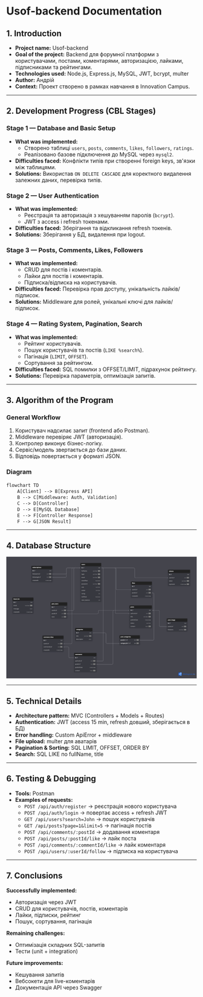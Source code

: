 # Usof-backend Documentation

## 1. Introduction
- **Project name:** Usof-backend  
- **Goal of the project:** Backend для форумної платформи з користувачами, постами, коментарями, авторизацією, лайками, підписниками та рейтингами.  
- **Technologies used:** Node.js, Express.js, MySQL, JWT, bcrypt, multer  
- **Author:** Андрій  
- **Context:** Проект створено в рамках навчання в Innovation Campus.

---

## 2. Development Progress (CBL Stages)

### Stage 1 — Database and Basic Setup
- **What was implemented:**  
  - Створено таблиці `users`, `posts`, `comments`, `likes`, `followers`, `ratings`.  
  - Реалізовано базове підключення до MySQL через `mysql2`.  
- **Difficulties faced:** Конфлікти типів при створенні foreign keys, зв'язки між таблицями.  
- **Solutions:** Використав `ON DELETE CASCADE` для коректного видалення залежних даних, перевірка типів.

### Stage 2 — User Authentication
- **What was implemented:**  
  - Реєстрація та авторизація з хешуванням паролів (`bcrypt`).  
  - JWT з access і refresh токенами.  
- **Difficulties faced:** Зберігання та відкликання refresh токенів.  
- **Solutions:** Зберігання у БД, видалення при logout.

### Stage 3 — Posts, Comments, Likes, Followers
- **What was implemented:**  
  - CRUD для постів і коментарів.  
  - Лайки для постів і коментарів.  
  - Підписка/відписка на користувачів.  
- **Difficulties faced:** Перевірка прав доступу, унікальність лайків/підписок.  
- **Solutions:** Middleware для ролей, унікальні ключі для лайків/підписок.

### Stage 4 — Rating System, Pagination, Search
- **What was implemented:**  
  - Рейтинг користувачів.  
  - Пошук користувачів та постів (`LIKE %search%`).  
  - Пагінація (`LIMIT`, `OFFSET`).  
  - Сортування за рейтингом.  
- **Difficulties faced:** SQL помилки з OFFSET/LIMIT, підрахунок рейтингу.  
- **Solutions:** Перевірка параметрів, оптимізація запитів.

---

## 3. Algorithm of the Program

### General Workflow
1. Користувач надсилає запит (frontend або Postman).
2. Middleware перевіряє JWT (авторизація).
3. Контролер виконує бізнес-логіку.
4. Сервіс/модель звертається до бази даних.
5. Відповідь повертається у форматі JSON.

### Diagram
```mermaid
flowchart TD
    A[Client] --> B[Express API]
    B --> C[Middleware: Auth, Validation]
    C --> D[Controller]
    D --> E[MySQL Database]
    E --> F[Controller Response]
    F --> G[JSON Result]
```

---

## 4. Database Structure

![DataBase](screenshots/DataBase.png)  

---

## 5. Technical Details

- **Architecture pattern:** MVC (Controllers + Models + Routes)
- **Authentication:** JWT (access 15 min, refresh довший, зберігається в БД)
- **Error handling:** Custom ApiError + middleware
- **File upload:** multer для аватарів
- **Pagination & Sorting:** SQL LIMIT, OFFSET, ORDER BY
- **Search:** SQL LIKE по fullName, title

---

## 6. Testing & Debugging

- **Tools:** Postman
- **Examples of requests:**
  - `POST /api/auth/register` → реєстрація нового користувача
  - `POST /api/auth/login` → повертає access + refresh JWT
  - `GET /api/users?search=John` → пошук користувачів
  - `GET /api/posts?page=1&limit=5` → пагінація постів
  - `POST /api/comments/:postId` → додавання коментаря
  - `POST /api/posts/:postId/like` → лайк поста
  - `POST /api/comments/:commentId/like` → лайк коментаря
  - `POST /api/users/:userId/follow` → підписка на користувача

---

## 7. Conclusions

**Successfully implemented:**
- Авторизація через JWT
- CRUD для користувачів, постів, коментарів
- Лайки, підписки, рейтинг
- Пошук, сортування, пагінація

**Remaining challenges:**
- Оптимізація складних SQL-запитів
- Тести (unit + integration)

**Future improvements:**
- Кешування запитів
- Вебсокети для live-коментарів
- Документація API через Swagger

